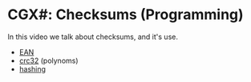 # CGX#: Checksums (Programming)

In this video we talk about checksums, and it's use.

 - [EAN](https://en.wikipedia.org/wiki/International_Article_Number)
 - [crc32](https://en.wikipedia.org/wiki/Cyclic_redundancy_check) (polynoms)
 - [hashing](https://en.wikipedia.org/wiki/Hash_function)
 
 
 